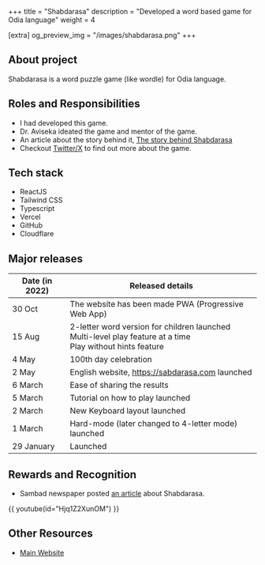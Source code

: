 +++
title = "Shabdarasa"
description = "Developed a word based game for Odia language"
weight = 4

[extra]
og_preview_img = "/images/shabdarasa.png"
+++

## About project
Shabdarasa is a word puzzle game (like wordle) for Odia language.

## Roles and Responsibilities
* I had developed this game.
* Dr. Aviseka ideated the game and mentor of the game.
* An article about the story behind it, [The story behind Shabdarasa](@/posts/the-story-behind-shabdarasa.md)
* Checkout [Twitter/X](https://twitter.com/search?q=%23%E0%AC%B6%E0%AC%AC%E0%AD%8D%E0%AC%A6%E0%AC%B0%E0%AC%B8) to find out more about the game.

## Tech stack
* ReactJS
* Tailwind CSS
* Typescript
* Vercel
* GitHub
* Cloudflare
 
## Major releases
| Date (in 2022) | Released details |
| --- | --- |
| 30 Oct | The website has been made PWA (Progressive Web App) |
| 15 Aug | 2-letter word version for children launched <br> Multi-level play feature at a time <br> Play without hints feature |
| 4 May | 100th day celebration |
| 2 May | English website, https://sabdarasa.com launched |
| 6 March | Ease of sharing the results |
| 5 March | Tutorial on how to play launched |
| 2 March | New Keyboard layout launched |
| 1 March | Hard-mode (later changed to 4-letter mode) launched |
| 29 January | Launched |

## Rewards and Recognition
* Sambad newspaper posted [an article](https://web.archive.org/web/20220222124228/https://sambad.in/state/odia-wordle-sabda-rasa-781088/) about Shabdarasa.

{{ youtube(id="Hjq1Z2XunOM") }}

## Other Resources
* [Main Website](https://www.shabdarasa.com/)